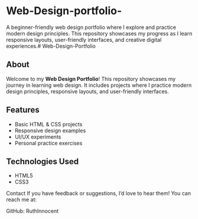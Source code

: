 # Web-Design-portfolio-
A beginner-friendly web design portfolio where I explore and practice modern design principles. This repository showcases my progress as I learn responsive layouts, user-friendly interfaces, and creative digital experiences.# Web-Design-Portfolio  

## About  
Welcome to my **Web Design Portfolio**! This repository showcases my journey in learning web design. It includes projects where I practice modern design principles, responsive layouts, and user-friendly interfaces.  

## Features  
- Basic HTML & CSS projects  
- Responsive design examples  
- UI/UX experiments  
- Personal practice exercises  

## Technologies Used  
- HTML5  
- CSS3  
   

Contact
If you have feedback or suggestions, I’d love to hear them! You can reach me at:

GitHub: RuthInnocent 

